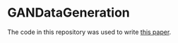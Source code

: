 # GANDataGeneration
The code in this repository was used to write [this paper](https://github.com/andstu/GANDataGeneration/raw/main/DataSynthesis.pdf).
